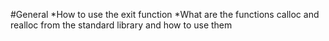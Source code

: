 #General
*How to use the exit function
*What are the functions calloc and realloc from the standard library and how to use them
